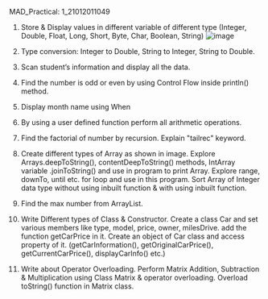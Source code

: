 MAD_Practical: 1_21012011049
1. Store & Display values in different variable of different type (Integer, Double, Float, Long, Short, Byte, Char, Boolean, String)
   ![image](https://github.com/mehabhatt/Practical-1_21012011049_MAD/assets/98047777/c419a351-5d73-477c-8820-43a3bc1660fb)

3. Type conversion: Integer to Double, String to Integer, String to Double.
4. Scan student’s information and display all the data.
5. Find the number is odd or even by using Control Flow inside println() method.
6. Display month name using When
7. By using a user defined function perform all arithmetic operations.
8. Find the factorial of number by recursion. Explain "tailrec" keyword.
9. Create different types of Array as shown in image. Explore Arrays.deepToString(), contentDeepToString() methods, IntArray variable .joinToString()  and use in program to print Array. Explore range, downTo, until etc. for loop and use in this program. Sort Array of Integer data type without using inbuilt function & with using inbuilt function.
10. Find the max number from ArrayList.
11.  Write Different types of Class & Constructor. Create a class Car and set various members like type, model, price, owner, milesDrive. add the function getCarPrice in it. Create an object of Car class and access property of it. (getCarInformation(), getOriginalCarPrice(), getCurrentCarPrice(), displayCarInfo() etc.)
12.  Write about Operator Overloading. Perform Matrix Addition, Subtraction & Multiplication using Class Matrix & operator overloading. Overload toString() function in Matrix class.
